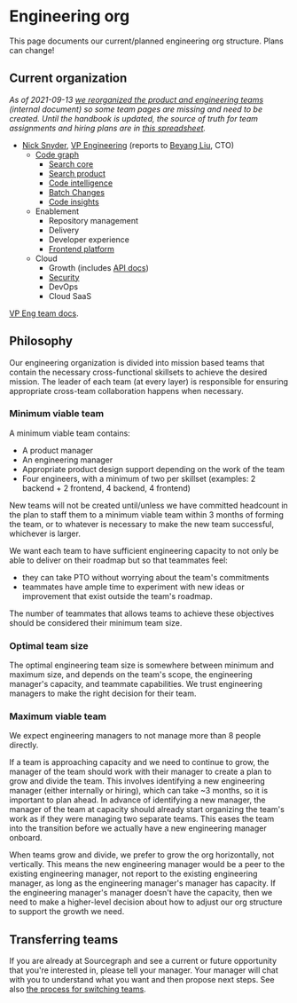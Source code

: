 # Engineering org

This page documents our current/planned engineering org structure. Plans can change!

## Current organization

_As of 2021-09-13 [we reorganized the product and engineering teams](https://docs.google.com/document/d/1d8Z8zN6DjKHfXGaCQerKDeJo5qEVxBTku8RcZtw7Di4/edit#) (internal document) so some team pages are missing and need to be created. Until the handbook is updated, the source of truth for team assignments and hiring plans are in [this spreadsheet](https://docs.google.com/spreadsheets/d/1CIQYQDN2KFyHMmPEx3FqubapyXyapFp0B_DoDJtWvm8/edit#gid=0)._

- [Nick Snyder](index.md#nick-snyder-he-him), [VP Engineering](../../handbook/engineering/roles.md#vp-engineering) (reports to [Beyang Liu](index.md#beyang-liu), CTO)
  - [Code graph](./code-graph/index.md)
    - [Search core](./code-graph/search/core.md)
    - [Search product](./code-graph/search/product.md)
    - [Code intelligence](./code-graph/code-intelligence/index.md)
    - [Batch Changes](./code-graph/batch-changes/index.md)
    - [Code insights](./code-graph/code-insights/index.md)
  - Enablement
    - Repository management
    - Delivery
    - Developer experience
    - [Frontend platform](./developer-insights/frontend-platform/index.md)
  - Cloud
    - Growth (includes [API docs](./developer-insights/api-docs/index.md))
    - [Security](./security/index.md)
    - DevOps
    - Cloud SaaS

[VP Eng team docs](vpe/index.md).

## Philosophy

Our engineering organization is divided into mission based teams that contain the necessary cross-functional skillsets to achieve the desired mission. The leader of each team (at every layer) is responsible for ensuring appropriate cross-team collaboration happens when necessary.

### Minimum viable team

A minimum viable team contains:

- A product manager
- An engineering manager
- Appropriate product design support depending on the work of the team
- Four engineers, with a minimum of two per skillset (examples: 2 backend + 2 frontend, 4 backend, 4 frontend)

New teams will not be created until/unless we have committed headcount in the plan to staff them to a minimum viable team within 3 months of forming the team, or to whatever is necessary to make the new team successful, whichever is larger.

We want each team to have sufficient engineering capacity to not only be able to deliver on their roadmap but so that teammates feel:

- they can take PTO without worrying about the team's commitments
- teammates have ample time to experiment with new ideas or improvement that exist outside the team's roadmap.

The number of teammates that allows teams to achieve these objectives should be considered their minimum team size.

### Optimal team size

The optimal engineering team size is somewhere between minimum and maximum size, and depends on the team's scope, the engineering manager's capacity, and teammate capabilities. We trust engineering managers to make the right decision for their team.

### Maximum viable team

We expect engineering managers to not manage more than 8 people directly.

If a team is approaching capacity and we need to continue to grow, the manager of the team should work with their manager to create a plan to grow and divide the team. This involves identifying a new engineering manager (either internally or hiring), which can take ~3 months, so it is important to plan ahead. In advance of identifying a new manager, the manager of the team at capacity should already start organizing the team's work as if they were managing two separate teams. This eases the team into the transition before we actually have a new engineering manager onboard.

When teams grow and divide, we prefer to grow the org horizontally, not vertically. This means the new engineering manager would be a peer to the existing engineering manager, not report to the existing engineering manager, as long as the engineering manager's manager has capacity. If the engineering manager's manager doesn't have the capacity, then we need to make a higher-level decision about how to adjust our org structure to support the growth we need.

## Transferring teams

If you are already at Sourcegraph and see a current or future opportunity that you're interested in, please tell your manager. Your manager will chat with you to understand what you want and then propose next steps. See also [the process for switching teams](https://about.sourcegraph.com/handbook/people-ops/switching-teams).
